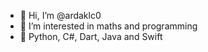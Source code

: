 - 👋 Hi, I’m @ardaklc0
- 👀 I’m interested in maths and programming
- 🌱 Python, C#, Dart, Java and Swift
